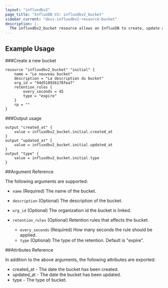 ```yaml
---
layout: "influxdbv2"
page_title: "InfluxDB V2: influxdbv2_bucket"
sidebar_current: "docs-influxdbv2-resource-bucket"
description: |-
  The influxdbv2_bucket resource allows an InfluxDB to create, update and delete buckets.
---
```


## Example Usage

###Create a new bucket
```hcl
resource "influxdbv2_bucket" "initial" {
    name = "Le nouveau bucket"
    description = "La description du bucket"
    org_id = "94d518926178fea7"
    retention_rules {
        every_seconds = 45
        type = "expire"
    }
    rp = ""
}
```

###Output usage
```hcl
output "created_at" {
    value = influxdbv2_bucket.initial.created_at
}
output "updated_at" {
    value = influxdbv2_bucket.initial.updated_at
}
output "type" {
    value = influxdbv2_bucket.initial.type
}
```

##Argument Reference

The following arguments are supported: 

* ``name`` (Required) The name of the bucket.

* ``description`` (Optional) The description of the bucket.

* ``org_id`` (Optional) The organization id the bucket is linked.

* ``retention_rules`` (Optional) Retention rules that affects the bucket.
    * ``every_seconds`` (Required) How many seconds the rule should be applied.
    * ``type`` (Optional) The type of the retention. Default is "expire".

##Attributes Reference

In addition to the above arguments, the following attributes are exported:

* created_at - The date the bucket has been created.
* updated_at - The date the bucket has been updated.
* type - The type of bucket.

